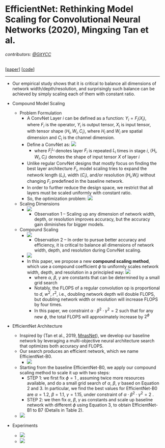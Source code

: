 # EfficientNet: Rethinking Model Scaling for Convolutional Neural Networks (2020), Mingxing Tan et al.

###### contributors: [@GitYCC](https://github.com/GitYCC)

\[[paper](https://arxiv.org/abs/1905.11946)\] \[[code](https://github.com/qubvel/efficientnet)\]

---

- Our empirical study shows that it is critical to balance all dimensions of network width/depth/resolution, and surprisingly such balance can be achieved by simply scaling each of them with constant ratio.
- Compound Model Scaling
  - Problem Formulation
    - A ConvNet Layer $i$ can be defined as a function: $Y_i = F_i(X_i)$, where $F_i$ is the operator, $Y_i$ is output tensor, $X_i$ is input tensor, with tensor shape $\langle H_i, W_i, C_i\rangle$, where $H_i$ and $W_i$ are spatial dimension and $C_i$ is the channel dimension.
    - Define a ConvNet as:
      ![](assets/EfficientNet_01.png)
      - where $F^{L_i}_i$ denotes layer $F_i$ is repeated $L_i$ times in stage $i$, $\langle H_i, W_i, C_i\rangle$ denotes the shape of input tensor $X$ of layer $i$
    - Unlike regular ConvNet designs that mostly focus on finding the best layer architecture $F_i$, model scaling tries to expand the network length ($L_i$), width ($C_i$), and/or resolution ($H_i$,$W_i$) without changing $F_i$ predefined in the baseline network.
    - In order to further reduce the design space, we restrict that all layers must be scaled uniformly with constant ratio.
    - So, the optimization problem:
      ![](assets/EfficientNet_02.png)
  - Scaling Dimensions
    - ![](assets/EfficientNet_03.png)
      - Observation 1 – Scaling up any dimension of network width, depth, or resolution improves accuracy, but the accuracy gain diminishes for bigger models.
  - Compound Scaling
    - ![](assets/EfficientNet_04.png)
      - Observation 2 – In order to pursue better accuracy and efficiency, it is critical to balance all dimensions of network width, depth, and resolution during ConvNet scaling.
    - ![](assets/EfficientNet_05.png)
    - In this paper, we propose a new **compound scaling method**, which use a compound coefficient $\phi$ to uniformly scales network width, depth, and resolution in a principled way:
      ![](assets/EfficientNet_06.png)
      - where $\alpha$, $\beta$, $\gamma$ are constants that can be determined by a small grid search
      - Notably, the FLOPS of a regular convolution op is proportional to $d$, $w^2$, $r^2$, i.e., doubling network depth will double FLOPS, but doubling network width or resolution will increase FLOPS by four times.
      - In this paper, we constraint $\alpha\cdot\beta^2\cdot\gamma^2=2$  such that for any new $\phi$, the total FLOPS will approximately increase by $2^\phi$
- EfficientNet Architecture
  - Inspired by (Tan et al., 2019, [MnasNet](cv/MnasNet.md)), we develop our baseline network by leveraging a multi-objective neural architecture search that optimizes both accuracy and FLOPS.
  - Our search produces an efficient network, which we name EfficientNet-B0.
    - ![](assets/EfficientNet_07.png)
  - Starting from the baseline EfficientNet-B0, we apply our compound scaling method to scale it up with two steps:
    - STEP 1: we first fix $\phi=1$ , assuming twice more resources available, and do a small grid search of  $\alpha$, $\beta$, $\gamma$ based on Equation 2 and 3. In particular, we find the best values for EfficientNet-B0 are $\alpha=1.2$, $\beta=1.1$, $\gamma=1.15$, under constraint of $\alpha\cdot\beta^2\cdot\gamma^2=2$ .
    - STEP 2: we then fix $\alpha$, $\beta$, $\gamma$ as constants and scale up baseline network with different $\phi$ using Equation 3, to obtain EfficientNet-B1 to B7 (Details in Table 2).
  - ![](assets/EfficientNet_08.png)

- Experiments
  - ![](assets/EfficientNet_09.png)
  - ![](assets/EfficientNet_10.png)

